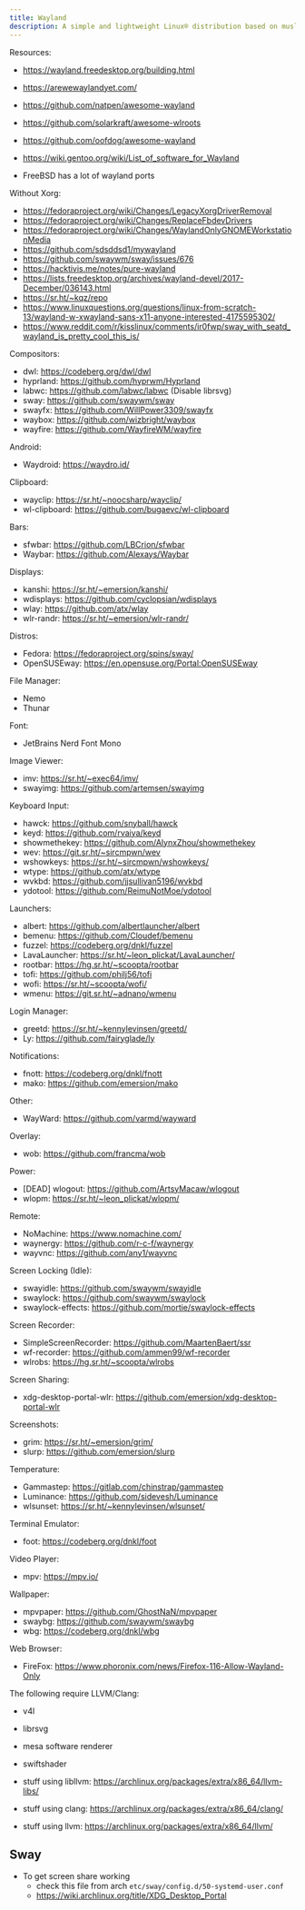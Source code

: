 ```yaml
---
title: Wayland
description: A simple and lightweight Linux® distribution based on musl libc and toybox
---
```


Resources:
- https://wayland.freedesktop.org/building.html
- https://arewewaylandyet.com/
- https://github.com/natpen/awesome-wayland
- https://github.com/solarkraft/awesome-wlroots
- https://github.com/oofdog/awesome-wayland
- https://wiki.gentoo.org/wiki/List_of_software_for_Wayland

- FreeBSD has a lot of wayland ports

Without Xorg:
- https://fedoraproject.org/wiki/Changes/LegacyXorgDriverRemoval
- https://fedoraproject.org/wiki/Changes/ReplaceFbdevDrivers
- https://fedoraproject.org/wiki/Changes/WaylandOnlyGNOMEWorkstationMedia
- https://github.com/sdsddsd1/mywayland
- https://github.com/swaywm/sway/issues/676
- https://hacktivis.me/notes/pure-wayland
- https://lists.freedesktop.org/archives/wayland-devel/2017-December/036143.html
- https://sr.ht/~kqz/repo
- https://www.linuxquestions.org/questions/linux-from-scratch-13/wayland-w-xwayland-sans-x11-anyone-interested-4175595302/
- https://www.reddit.com/r/kisslinux/comments/ir0fwp/sway_with_seatd_wayland_is_pretty_cool_this_is/

Compositors:
- dwl: https://codeberg.org/dwl/dwl
- hyprland: https://github.com/hyprwm/Hyprland
- labwc: https://github.com/labwc/labwc (Disable librsvg)
- sway: https://github.com/swaywm/sway
- swayfx: https://github.com/WillPower3309/swayfx
- waybox: https://github.com/wizbright/waybox
- wayfire: https://github.com/WayfireWM/wayfire

Android:
- Waydroid: https://waydro.id/

Clipboard:
- wayclip: https://sr.ht/~noocsharp/wayclip/
- wl-clipboard: https://github.com/bugaevc/wl-clipboard

Bars:
- sfwbar: https://github.com/LBCrion/sfwbar
- Waybar: https://github.com/Alexays/Waybar

Displays:
- kanshi: https://sr.ht/~emersion/kanshi/
- wdisplays: https://github.com/cyclopsian/wdisplays
- wlay: https://github.com/atx/wlay
- wlr-randr: https://sr.ht/~emersion/wlr-randr/

Distros:
- Fedora: https://fedoraproject.org/spins/sway/
- OpenSUSEway: https://en.opensuse.org/Portal:OpenSUSEway

File Manager:
- Nemo
- Thunar

Font:
- JetBrains Nerd Font Mono

Image Viewer:
- imv: https://sr.ht/~exec64/imv/
- swayimg: https://github.com/artemsen/swayimg

Keyboard Input:
- hawck: https://github.com/snyball/hawck
- keyd: https://github.com/rvaiya/keyd
- showmethekey: https://github.com/AlynxZhou/showmethekey
- wev: https://git.sr.ht/~sircmpwn/wev
- wshowkeys: https://sr.ht/~sircmpwn/wshowkeys/
- wtype: https://github.com/atx/wtype
- wvkbd: https://github.com/jjsullivan5196/wvkbd
- ydotool: https://github.com/ReimuNotMoe/ydotool

Launchers:
- albert: https://github.com/albertlauncher/albert
- bemenu: https://github.com/Cloudef/bemenu
- fuzzel: https://codeberg.org/dnkl/fuzzel
- LavaLauncher: https://sr.ht/~leon_plickat/LavaLauncher/
- rootbar: https://hg.sr.ht/~scoopta/rootbar
- tofi: https://github.com/philj56/tofi
- wofi: https://sr.ht/~scoopta/wofi/
- wmenu: https://git.sr.ht/~adnano/wmenu

Login Manager:
- greetd: https://sr.ht/~kennylevinsen/greetd/
- Ly: https://github.com/fairyglade/ly

Notifications:
- fnott: https://codeberg.org/dnkl/fnott
- mako: https://github.com/emersion/mako

Other:
- WayWard: https://github.com/varmd/wayward

Overlay:
- wob: https://github.com/francma/wob

Power:
- [DEAD] wlogout: https://github.com/ArtsyMacaw/wlogout
- wlopm: https://sr.ht/~leon_plickat/wlopm/

Remote:
- NoMachine: https://www.nomachine.com/
- waynergy: https://github.com/r-c-f/waynergy
- wayvnc: https://github.com/any1/wayvnc

Screen Locking (Idle):
- swayidle: https://github.com/swaywm/swayidle
- swaylock: https://github.com/swaywm/swaylock
- swaylock-effects: https://github.com/mortie/swaylock-effects

Screen Recorder:
- SimpleScreenRecorder: https://github.com/MaartenBaert/ssr
- wf-recorder: https://github.com/ammen99/wf-recorder
- wlrobs: https://hg.sr.ht/~scoopta/wlrobs

Screen Sharing:
- xdg-desktop-portal-wlr: https://github.com/emersion/xdg-desktop-portal-wlr

Screenshots:
- grim: https://sr.ht/~emersion/grim/
- slurp: https://github.com/emersion/slurp

Temperature:
- Gammastep: https://gitlab.com/chinstrap/gammastep
- Luminance: https://github.com/sidevesh/Luminance
- wlsunset: https://sr.ht/~kennylevinsen/wlsunset/

Terminal Emulator:
- foot: https://codeberg.org/dnkl/foot

Video Player:
- mpv: https://mpv.io/

Wallpaper:
- mpvpaper: https://github.com/GhostNaN/mpvpaper
- swaybg: https://github.com/swaywm/swaybg
- wbg: https://codeberg.org/dnkl/wbg

Web Browser:
- FireFox: https://www.phoronix.com/news/Firefox-116-Allow-Wayland-Only

The following require LLVM/Clang:
- v4l
- librsvg
- mesa software renderer
- swiftshader

- stuff using libllvm: https://archlinux.org/packages/extra/x86_64/llvm-libs/
- stuff using clang: https://archlinux.org/packages/extra/x86_64/clang/
- stuff using llvm: https://archlinux.org/packages/extra/x86_64/llvm/

## Sway
- To get screen share working
  - check this file from arch `etc/sway/config.d/50-systemd-user.conf`
  - https://wiki.archlinux.org/title/XDG_Desktop_Portal
